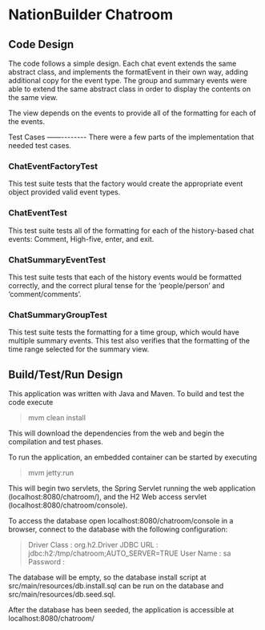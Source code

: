 NationBuilder Chatroom
=============

Code Design
------------

The code follows a simple design.  Each chat event extends the same abstract class, and implements the formatEvent in their own way, adding additional copy for the event type.  The group and summary events were able to extend the same abstract class in order to display the contents on the same view.

The view depends on the events to provide all of the formatting for each of the events.

Test Cases
——--------
There were a few parts of the implementation that needed test cases.

### ChatEventFactoryTest
This test suite tests that the factory would create the appropriate event object provided valid event types.

### ChatEventTest
This test suite tests all of the formatting for each of the history-based chat events: Comment, High-five, enter, and exit.

### ChatSummaryEventTest
This test suite tests that each of the history events would be formatted correctly, and the correct plural tense for the ‘people/person’ and ‘comment/comments’.

### ChatSummaryGroupTest
This test suite tests the formatting for a time group, which would have multiple summary events.  This test also verifies that the formatting of the time range selected for the summary view.


Build/Test/Run Design
------------
This application was written with Java and Maven.  To build and test the code execute

> mvm clean install

This will download the dependencies from the web and begin the compilation and test phases.

To run the application, an embedded container can be started by executing

> mvm jetty:run

This will begin two servlets, the Spring Servlet running the web application (localhost:8080/chatroom/), and the H2 Web access servlet (localhost:8080/chatroom/console).

To access the database open localhost:8080/chatroom/console in a browser, connect to the database with the following configuration:

> Driver Class  : org.h2.Driver
> JDBC URL      : jdbc:h2:/tmp/chatroom;AUTO_SERVER=TRUE
> User Name     : sa
> Password      : <BLANK>


The database will be empty, so the database install script at src/main/resources/db.install.sql can be run on the database and src/main/resources/db.seed.sql.

After the database has been seeded, the application is accessible at localhost:8080/chatroom/

